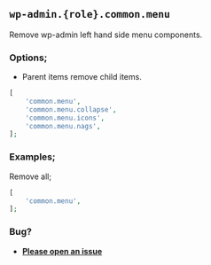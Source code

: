 ## `wp-admin.{role}.common.menu`

Remove wp-admin left hand side menu components.

### Options;

* Parent items remove child items. 

```php
[
    'common.menu',
    'common.menu.collapse',
    'common.menu.icons',
    'common.menu.nags',
];
```

### Examples;

Remove all;

```php
[
    'common.menu',
];
```

### Bug?

* **[Please open an issue](https://github.com/soberwp/intervention/issues/new?title=[wp-admin.common.menu]&labels=bug&assignees=darrenjacoby)**
